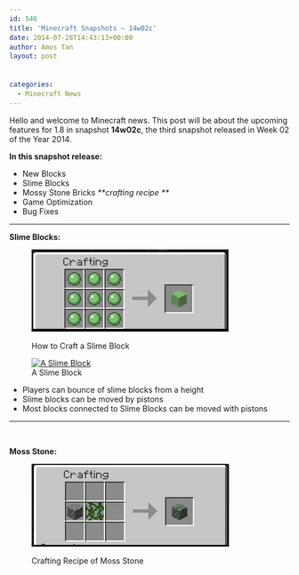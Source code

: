 ```yaml
---
id: 546
title: 'Minecraft Snapshots – 14w02c'
date: 2014-07-28T14:43:13+00:00
author: Amos Tan
layout: post


categories:
  - Minecraft News
---
```

Hello and welcome to Minecraft news. This post will be about the upcoming features for 1.8 in snapshot **14w02c**, the third snapshot released in Week 02 of the Year 2014.

**In this snapshot release:**

  * New Blocks
  * Slime Blocks
  * Mossy Stone Bricks _**crafting recipe **_
  * Game Optimization
  * Bug Fixes

* * *

**Slime Blocks:**<figure id="attachment_561" style="width: 354px" class="wp-caption aligncenter">

[<img class="wp-image-561 size-full" src="/wp-content/uploads/2014/08/2014-08-07_10.38.00.png" alt="How to Craft a Slime Block" width="354" height="148" />](/wp-content/uploads/2014/08/2014-08-07_10.38.00.png)<figcaption class="wp-caption-text">How to Craft a Slime Block</figcaption></figure> <figure id="attachment_562" style="width: 408px" class="wp-caption aligncenter">[<img class="wp-image-562" src="/wp-content/uploads/2014/08/2014-08-07_10.46.17-620x348.png" alt="A Slime Block" width="408" height="229" srcset="/wp-content/uploads/2014/08/2014-08-07_10.46.17-620x348.png 620w, /wp-content/uploads/2014/08/2014-08-07_10.46.17.png 854w" sizes="(max-width: 408px) 100vw, 408px" />](/wp-content/uploads/2014/08/2014-08-07_10.46.17.png)<figcaption class="wp-caption-text">A Slime Block</figcaption></figure> 

  * Players can bounce of slime blocks from a height
  * Slime blocks can be moved by pistons
  * Most blocks connected to Slime Blocks can be moved with pistons

* * *

&nbsp;

**Moss Stone:**<figure id="attachment_564" style="width: 355px" class="wp-caption aligncenter">

[<img class="size-full wp-image-564" src="/wp-content/uploads/2014/08/2014-08-07_11.04.51.png" alt="Crafting Recipe of Moss Stone" width="355" height="149" />](/wp-content/uploads/2014/08/2014-08-07_11.04.51.png)<figcaption class="wp-caption-text">Crafting Recipe of Moss Stone</figcaption></figure> 

&nbsp;

&nbsp;

&nbsp;